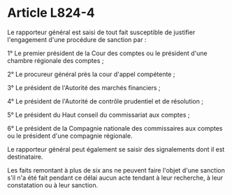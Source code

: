 # Article L824-4

<p>Le rapporteur général est saisi de tout fait susceptible de justifier l'engagement d'une procédure de sanction par : </p><p>1° Le premier président de la Cour des comptes ou le président d'une chambre régionale des comptes ; </p><p>2° Le procureur général près la cour d'appel compétente ; </p><p>3° Le président de l'Autorité des marchés financiers ; </p><p>4° Le président de l'Autorité de contrôle prudentiel et de résolution ; </p><p>5° Le président du Haut conseil du commissariat aux comptes ; </p><p>6° Le président de la Compagnie nationale des commissaires aux comptes ou le président d'une compagnie régionale. </p><p>Le rapporteur général peut également se saisir des signalements dont il est destinataire. </p><p>Les faits remontant à plus de six ans ne peuvent faire l'objet d'une sanction s'il n'a été fait pendant ce délai aucun acte tendant à leur recherche, à leur constatation ou à leur sanction.</p>